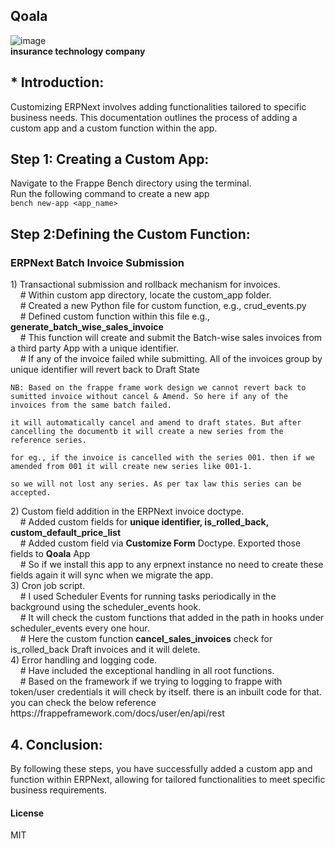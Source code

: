 ## Qoala


![image](https://github.com/safvanhuzain/Qoala/assets/92985225/908e8141-8a71-487e-8f4d-9f27be6a9c67)<br>
<b>insurance technology company</b>
<h2>* Introduction:</h2>
Customizing ERPNext involves adding functionalities tailored to specific business needs. This documentation outlines the process of adding a custom app and a custom function within the app.<br>
<h2>Step 1: Creating a Custom App:</h2>
  
  Navigate to the Frappe Bench directory using the terminal.<br>
  Run the following command to create a new app<br>
  `bench new-app <app_name>`<br>
  <h2>Step 2:Defining the Custom Function:</h2>
  <h3>ERPNext Batch Invoice Submission</h3>
    1) Transactional submission and rollback mechanism for invoices.<br>
      &nbsp;&nbsp;&nbsp; # Within custom app directory, locate the custom_app folder.<br>
        &nbsp;&nbsp;&nbsp; # Created a new Python file for custom function, e.g., crud_events.py<br>
        &nbsp;&nbsp;&nbsp; # Defined custom function within this file e.g., <b>generate_batch_wise_sales_invoice</b><br>
        &nbsp;&nbsp;&nbsp; #  This function will create and submit the Batch-wise sales invoices from a third party App with a unique identifier.<br>
        &nbsp;&nbsp;&nbsp; # If any of the invoice failed while submitting. All of the invoices group by unique identifier will revert back to Draft State<br>
     
    
    NB: Based on the frappe frame work design we cannot revert back to sumitted invoice without cancel & Amend. So here if any of the invoices from the same batch failed.
    
    it will automatically cancel and amend to draft states. But after cancelling the documentb it will create a new series from the reference series.
    
    for eg., if the invoice is cancelled with the series 001. then if we amended from 001 it will create new series like 001-1.
    
    so we will not lost any series. As per tax law this series can be accepted.
    
<div>
  2) Custom field addition in the ERPNext invoice doctype.<br>
    &nbsp;&nbsp;&nbsp; # Added custom fields for <b>unique identifier, is_rolled_back, custom_default_price_list</b><br>
    &nbsp;&nbsp;&nbsp; # Added custom field via <b>Customize Form</b> Doctype. Exported those fields to <b>Qoala</b> App<br>
    &nbsp;&nbsp;&nbsp; # So if we install this app to any erpnext instance no need to create these fields again it will sync when we migrate the app.<br>
 3) Cron job script.<br>
    &nbsp;&nbsp;&nbsp; # I  used Scheduler Events for running tasks periodically in the background using the scheduler_events hook.<br>
    &nbsp;&nbsp;&nbsp; # It will check the custom functions that added in the path in hooks under scheduler_events every one hour.<br>
    &nbsp;&nbsp;&nbsp; # Here the custom function <b>cancel_sales_invoices</b> check for is_rolled_back Draft invoices and it will delete.<br>
  4) Error handling and logging code.<br>
    &nbsp;&nbsp;&nbsp; # Have included the exceptional handling in all root functions.<br>
    &nbsp;&nbsp;&nbsp; # Based on the framework if we trying to logging to frappe with token/user credentials it will check by itself. there is an inbuilt code for that. you can check the below reference 
  https://frappeframework.com/docs/user/en/api/rest
  </div>
  <h2>4. Conclusion:</h2>
By following these steps, you have successfully added a custom app and function within ERPNext, allowing for tailored functionalities to meet specific business requirements.

#### License

MIT
